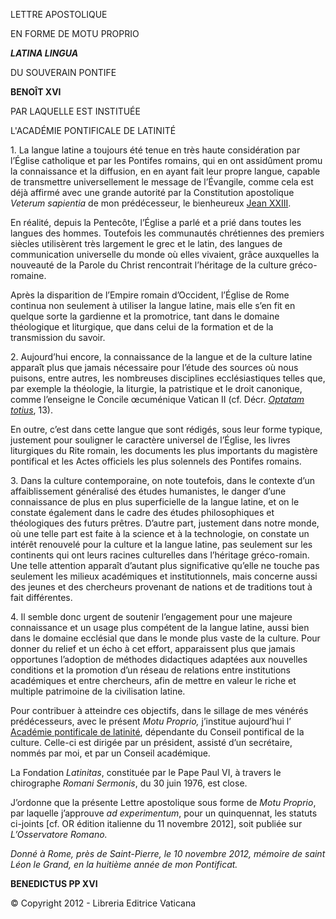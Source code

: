 LETTRE APOSTOLIQUE

EN FORME DE MOTU PROPRIO

***LATINA LINGUA***

DU SOUVERAIN PONTIFE

**BENOÎT XVI**

PAR LAQUELLE EST INSTITUÉE

L'ACADÉMIE PONTIFICALE DE LATINITÉ

1\. La langue latine a toujours été tenue en très haute considération par l’Église catholique et par les Pontifes romains, qui en ont assidûment promu la connaissance et la diffusion, en en ayant fait leur propre langue, capable de transmettre universellement le message de l’Évangile, comme cela est déjà affirmé avec une grande autorité par la Constitution apostolique *Veterum sapientia* de mon prédécesseur, le bienheureux [Jean XXIII](/content/john-xxiii/fr.html).

En réalité, depuis la Pentecôte, l’Église a parlé et a prié dans toutes les langues des hommes. Toutefois les communautés chrétiennes des premiers siècles utilisèrent très largement le grec et le latin, des langues de communication universelle du monde où elles vivaient, grâce auxquelles la nouveauté de la Parole du Christ rencontrait l’héritage de la culture gréco-romaine.

Après la disparition de l’Empire romain d’Occident, l’Église de Rome continua non seulement à utiliser la langue latine, mais elle s’en fit en quelque sorte la gardienne et la promotrice, tant dans le domaine théologique et liturgique, que dans celui de la formation et de la transmission du savoir.

2\. Aujourd’hui encore, la connaissance de la langue et de la culture latine apparaît plus que jamais nécessaire pour l’étude des sources où nous puisons, entre autres, les nombreuses disciplines ecclésiastiques telles que, par exemple la théologie, la liturgie, la patristique et le droit canonique, comme l’enseigne le Concile œcuménique Vatican II (cf. Décr. *[Optatam totius](http://www.vatican.va/archive/hist_councils/ii_vatican_council/documents/vat-ii_decree_19651028_optatam-totius_fr.html)*, 13).

En outre, c’est dans cette langue que sont rédigés, sous leur forme typique, justement pour souligner le caractère universel de l’Église, les livres liturgiques du Rite romain, les documents les plus importants du magistère pontifical et les Actes officiels les plus solennels des Pontifes romains.

3\. Dans la culture contemporaine, on note toutefois, dans le contexte d’un affaiblissement généralisé des études humanistes, le danger d’une connaissance de plus en plus superficielle de la langue latine, et on le constate également dans le cadre des études philosophiques et théologiques des futurs prêtres. D’autre part, justement dans notre monde, où une telle part est faite à la science et à la technologie, on constate un intérêt renouvelé pour la culture et la langue latine, pas seulement sur les continents qui ont leurs racines culturelles dans l’héritage gréco-romain. Une telle attention apparaît d’autant plus significative qu’elle ne touche pas seulement les milieux académiques et institutionnels, mais concerne aussi des jeunes et des chercheurs provenant de nations et de traditions tout à fait différentes.

4\. Il semble donc urgent de soutenir l’engagement pour une majeure connaissance et un usage plus compétent de la langue latine, aussi bien dans le domaine ecclésial que dans le monde plus vaste de la culture. Pour donner du relief et un écho à cet effort, apparaissent plus que jamais opportunes l’adoption de méthodes didactiques adaptées aux nouvelles conditions et la promotion d’un réseau de relations entre institutions académiques et entre chercheurs, afin de mettre en valeur le riche et multiple patrimoine de la civilisation latine.

Pour contribuer à atteindre ces objectifs, dans le sillage de mes vénérés prédécesseurs, avec le présent *Motu Proprio,* j’institue aujourd’hui l’ [Académie pontificale de latinité](http://www.vatican.va/roman_curia/pontifical_academies/latinitatis/index_fr.htm), dépendante du Conseil pontifical de la culture. Celle-ci est dirigée par un président, assisté d’un secrétaire, nommés par moi, et par un Conseil académique.

La Fondation *Latinitas*, constituée par le Pape Paul VI, à travers le chirographe *Romani Sermonis*, du 30 juin 1976, est close.

J’ordonne que la présente Lettre apostolique sous forme de *Motu Proprio*, par laquelle j’approuve *ad experimentum*, pour un quinquennat, les statuts ci-joints \[cf. OR édition italienne du 11 novembre 2012\], soit publiée sur *L’Osservatore Romano.*

*Donné à Rome, près de Saint-Pierre, le 10 novembre 2012, mémoire de saint Léon le Grand, en la huitième année de mon Pontificat.*

**BENEDICTUS PP XVI**

© Copyright 2012 - Libreria Editrice Vaticana